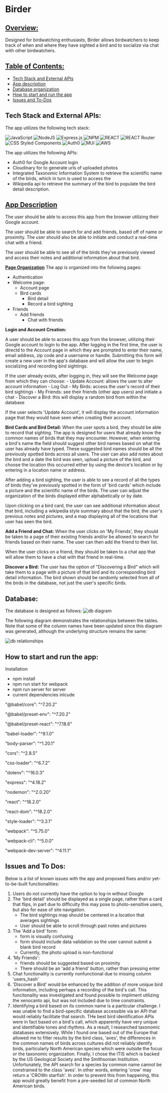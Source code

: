 **<h1>Birder</h1>**

**<h2 style="text-decoration:underline;">Overview:</h2>**

Designed for birdwatching enthusiasts, Birder allows birdwatchers to keep track of when and where they have sighted a bird and to socialize via chat with other birdwatchers.

**<h2 style="text-decoration:underline;"> Table of Contents:</h2>**

* [Tech Stack and External APIs](#-tech-stack-and-external-apis)
* [App description](#-app-description)
* [Database organization](#database)
* [How to start and run the app](#-how-to-start-and-run-the-app-)
* [Issues and To-Dos](#-issues-and-to-dos-)

**<h2> Tech Stack and External APIs:</h2>**
The app utilizes the following tech stack:

![JavaScript](https://img.shields.io/badge/javascript-%23323330.svg?style=for-the-badge&logo=javascript&logoColor=%23F7DF1E)
![NodeJS](https://img.shields.io/badge/node.js-6DA55F?style=for-the-badge&logo=node.js&logoColor=white)
![Express.js](https://img.shields.io/badge/express.js-%23404d59.svg?style=for-the-badge&logo=express&logoColor=%2361DAFB)
![NPM](https://img.shields.io/badge/NPM-%23000000.svg?style=for-the-badge&logo=npm&logoColor=white)
![REACT](https://img.shields.io/badge/React-61DAFB?style=for-the-badge&logo=react&logoColor=white)
![REACT Router](https://img.shields.io/badge/React%20Router-CA4245.svg?style=for-the-badge&logo=React-Router&logoColor=white)
![CSS Styled Components](https://img.shields.io/badge/styledcomponents-DB7093.svg?style=for-the-badge&logo=styled-components&logoColor=white)
![Auth0](https://img.shields.io/badge/Auth0-EB5424.svg?style=for-the-badge&logo=Auth0&logoColor=white)
![MUI](https://img.shields.io/badge/MUI-007FFF.svg?style=for-the-badge&logo=MUI&logoColor=white)
![AWS](https://img.shields.io/badge/Amazon%20AWS-232F3E.svg?style=for-the-badge&logo=Amazon-AWS&logoColor=white)


The app utilizes the following APIs:
* Auth0 for Google Account login
* Cloudinary for to generate urls of uploaded photos
* Integrated Taxonomic Information System to retrieve the scientific name of the birds, which in turn is used to access the
* Wikipedia api to retrieve the summary of the bird to populate the bird detail description.

**<h2 style="text-decoration:underline;"> App Description</h2>**
The user should be able to access this app from the browser utilizing their Google account.

The user should be able to search for and add friends, based off of name or proximity. The user should also be able to initiate and conduct a real-time chat with a friend.

The user should be able to see all of the birds they've previously viewed and access their notes and additional information about that bird.

**<span style="text-decoration:underline;"> Page Organization</span>**
The app is organized into the following pages:
* Authentication
* Welcome page:
    * Account page
    * Bird cards
        * Bird detail
        * Record a bird sighting
* Friends
    * Add friends
        * Chat with friends

**<span> Login and Account Creation:</span>**

A user should be able to access this app from the browser, utilizing their Google account to login to the app.
After logging in the first time, the user is directd to the Account page in which they are prompted to enter their name, email address, zip code and a username or handle. Submitting this form will create a new user in the app's database and will allow the user to begin socializing and recording bird sightings.

If the user already exists, after logging in, they will see the Welcome page from which they can choose:
    - Update Account: allows the user to alter account information
    - Log Out
    - My Birds: access the user's record of their bird sightings
    - My Friends: see their friends (other app users) and initiate a chat
    - Discover a Bird: this will display a random bird from within the database

If the user selects 'Update Account', it will display the account information page that they would have seen when creating their account.

**<span> Bird Cards and Bird Detail:</span>**
When the user spots a bird, they should be able to record that sighting. The app is designed for users that already know the common names of birds that they may encounter. However, when entering a bird's name the field should suggest other bird names based on what the user has already have typed. These suggested bird names should be all the previously spotted birds across all users. The user can also add notes about the bird and a date the bird was seen, upload a picture of the bird, and choose the location this occurred either by using the device's location or by entering in a location name or address.

After adding a bird sighting, the user is able to see a record of all the types of birds they've previously spotted in the form of 'bird cards' which include a picture and the scientific name of the birds. The user can adjust the organization of the birds displayed either alphabetically or by date.

Upon clicking on a bird card, the user can see additional information about that bird, including a wikipedia style summary about that the bird, the user's previous notes and pictures, and a map displaying all of the locations that user has seen the bird.

**<span> Add a Friend and Chat:</span>**
When the user clicks on 'My Friends', they should be taken to a page of their existing friends and/or be allowed to search for friends based on their name. The user can then add the friend to their list.

When the user clicks on a friend, they should be taken to a chat app that will allow them to have a chat with that friend in real-time.

**<span> Discover a Bird:</span>**
The user has the option of "Discovering a Bird" which will take them to a page with a picture of that bird and its corresponding bird detail information. The bird shown should be randomly selected from all of the birds in the database, not just the user's specific birds.

**<h2>Database:</h2>**
The database is designed as follows:
![db diagram](./database/ETL/db_visual.png)

The following diagram demonstrates the relationships between the tables. Note that some of the column names have been updated since this diagram was generated, although the underlying structure remains the same:

![db relationships](./database/ETL/database_relations.png)


**<h2> How to start and run the app: </h2>**
Installation
* npm install
* npm run start for webpack
* npm run server for server
* current dependencies inlcude

<p>"@babel/core": "^7.20.2"</p>
<p>"@babel/preset-env": "^7.20.2"</p>
<p>"@babel/preset-react": "^7.18.6"</p>
<p>"babel-loader": "^9.1.0"</p>
<p>"body-parser": "^1.20.1"</p>
<p>"cors": "^2.8.5"</p>
<p>"css-loader": "^6.7.2"</p>
<p>"dotenv": "^16.0.3"</p>
<p>"express": "^4.18.2"</p>
<p>"nodemon": "^2.0.20"</p>
<p>"react": "^18.2.0"</p>
<p>"react-dom": "^18.2.0"</p>
<p>"style-loader": "^3.3.1"</p>
<p>"webpack": "^5.75.0"</p>
<p>"webpack-cli": "^5.0.0"</p>
<p>"webpack-dev-server": "^4.11.1"</p>


**<h2> Issues and To Dos: </h2>**
Below is a list of known issues with the app and proposed fixes and/or yet-to-be-built functionalities:
1. Users do not currently have the option to log-in without Google
2. The 'bird detail' should be displayed as a single page, rather than a card that flips, in part due to difficulty this may pose to photo-sensitive users, but also for ease of site navigation.
    * The bird sightings map should be centered in a location that averages sightings
    * User should be able to scroll through past notes and pictures
3. The 'Add a bird' form:
    * form is visually confusing
    * form should include data validation so the user cannot submit a blank bird record
    * Currently, the photo upload is non-functional
4. 'My Friends':
    * friends should be suggested based on proximity
    * There should be an 'add a friend' button, rather than pressing enter
5. Chat functionality is currently nonfunctional due to missing column 'users_hash'
6. 'Discover a Bird' would be enhanced by the addition of more unique bird information, including perhaps a recording of the bird's call. This funcitonality was investigated and found possible to impliment utilizing the xenocanto api, but was not included due to time constraints.
7. Identifying a bird based on its common name is a particular challenge. I was unable to find a bird-specific database accessible via an API that would reliably facilitate that search. THe best bird identification APIs were in fact based on a bird's call, which apparently have very unique and identifiable tones and rhythms. As a result, I researched taxonomic databases extensively. While I found one based out of the Europe that allowed me to filter results by the bird class, 'aves', the differences in the common names of birds across cultures did not reliably identify birds, particularly North American species which were outside the focus or the taxonomic organization. Finally, I chose the ITIS which is backed by the US Geological Society and the Smithsonian Institution. Unfortunately, the API search for a species by common name cannot be constrained to the class 'aves'. In other words, entering 'crow' may return a 'CROWn starfish'. In order to prevent this from happening, this app would greatly benefit from a pre-seeded list of common North American birds.


